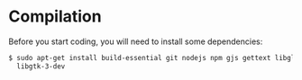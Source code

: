 # Compilation

Before you start coding, you will need to install some dependencies:

```bash
$ sudo apt-get install build-essential git nodejs npm gjs gettext libglib2.0-dev-bin \
  libgtk-3-dev
```
